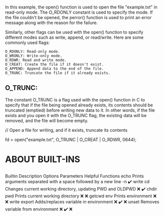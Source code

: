 In this example, the open() function is used to open the file "example.txt" in read-only mode. The O_RDONLY constant is used to specify the mode. If the file couldn't be opened, the perror() function is used to print an error message along with the reason for the failure.

Similarly, other flags can be used with the open() function to specify different modes such as write, append, or read/write. Here are some commonly used flags:

    O_RDONLY: Read-only mode.
    O_WRONLY: Write-only mode.
    O_RDWR: Read and write mode.
    O_CREAT: Create the file if it doesn't exist.
    O_APPEND: Append data to the end of the file.
    O_TRUNC: Truncate the file if it already exists.


O_TRUNC:
--------
The constant O_TRUNC is a flag used with the open() function in C to specify that if the file being opened already exists, its contents should be truncated (emptied) before writing new data to it. In other words, if the file exists and you open it with the O_TRUNC flag, the existing data will be removed, and the file will become empty.

// Open a file for writing, and if it exists, truncate its contents

fd = open("example.txt", O_TRUNC | O_CREAT | O_RDWR, 0644);



## ######################### 

# ABOUT BUILT-INS

## #########################



Builtin 	Description 	Options 	Parameters 	Helpful Functions
echo 	Prints arguments separated with a space followed by a new line 	-n 	:heavy_check_mark: 	write
cd 	Changes current working directory, updating PWD and OLDPWD 	:x: 	:heavy_check_mark: 	chdir
pwd 	Prints current working directory 	:x: 	:x: 	getcwd
env 	Prints environment 	:x: 	:x: 	write
export 	Adds/replaces variable in environment 	:x: 	:heavy_check_mark: 	:x:
unset 	Removes variable from environment 	:x: 	:heavy_check_mark: 	:x:



